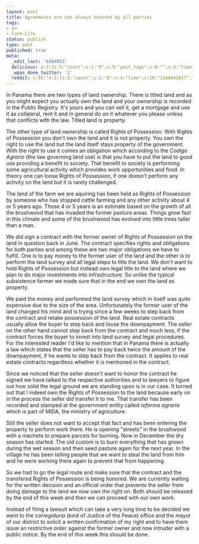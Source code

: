 ```yaml
---
layout: post
title: Agreements are not always honored by all parties
tags:
- en
- Farm-Life
status: publish
type: post
published: true
meta:
  _edit_last: '6384953'
  delicious: a:3:{s:5:"count";s:1:"0";s:9:"post_tags";s:0:"";s:4:"time";s:10:"1261364274";}
  _wpas_done_twitter: '1'
  reddit: s:55:"a:2:{s:5:"count";s:1:"0";s:4:"time";s:10:"1260445617";}";
---
```

In Panama there are two types of land ownership. There is titled land and as you might expect you actually own the land and your ownership is recorded in the Public Registry. It's yours and you can sell it, get a mortgage and use it as collateral, rent it and in general do on it whatever you please unless that conflicts with the law. Titled land is property.

The other type of land ownership is called Rights of Possession. With Rights of Possession you don't own the land and it is not property. You own the right to use the land but the land itself stays property of the government. With the right to use it comes an obligation which according to the <em>Codigo Agrario</em> (the law governing land use) is that you have to put the land to good use providing a benefit to society. That benefit to society is performing some agricultural activity which provides work opportunities and food. In theory one can loose Rights of Possession, if one doesn't perform any activity on the land but it is rarely challenged.

The land of the farm we are aquiring has been held as Rights of Possession by someone who has stopped cattle farming and any other activity about 4 or 5 years ago. Those 4 or 5 years is an estimate based on the growth of all the brushwood that has invaded the former pasture areas. Things grow fast in this climate and some of the brushwood has evolved into little trees taller than a man.

We did sign a contract with the former owner of Rights of Possession on the land in question back in June. The contract specifies rights and obligations for both parties and among these are two major obligations we have to fulfill. One is to pay money to the former user of the land and the other is to perform the land survey and all legal steps to title the land. We don't want to hold Rights of Possession but instead own legal title to the land where we plan to do major investments into infrastructure. So unlike the typical subsistence farmer we made sure that in the end we own the land as property.

We paid the money and performed the land survey which in itself was quite expensive due to the size of the area. Unfortunately the former user of the land changed his mind and is trying since a few weeks to step back from the contract and retake possession of the land. Real estate contracts usually allow the buyer to step back and loose the downpayment. The seller on the other hand cannot step back from the contract and much less, if the contract forces the buyer to invest into land survey and legal procedures. For the interested reader I'd like to mention that in Panama there is actually a law which states that the seller has to pay back twice the amount of the downpayment, if he wants to step back from the contract. It applies to real estate contracts regardless whether it is mentioned in the contract.

Since we noticed that the seller doesn't want to honor the contract he signed we have talked to the respective authorities and to lawyers to figure out how solid the legal ground we are standing upon is in our case. It turned out that I indeed own the Rights of Possession to the land because early on in the process the seller did transfer it to me. That transfer has been recorded and stamped at the government entity called <em>reforma agraria</em> which is part of MIDA, the ministry of agriculture.

Still the seller does not want to accept that fact and has been entering the property to perform work there. He is opening "streets" in the brushwood with a machete to prepare parcels for burning. Now in December the dry season has started. The old custom is to burn everything that has grown during the wet season and then seed pasture again for the next year. In the village he has been telling people that we want to steal the land from him and he were working there again to prevent that from happening.

So we had to go the legal route and make sure that the contract and the transfered Rights of Possession is being honored. We are currently waiting for the written decision and an official order that prevents the seller from doing damage to the land we now own the right on. Both should be released by the end of this week and then we can proceed with our own work.

Instead of filing a lawsuit which can take a very long time to be decided we went to the <em>corregiduria</em> (kind of Justice of the Peace) office and the mayor of our district to solicit a written confirmation of my right and to have them issue an restrictive order against the former owner and now intruder with a public notice. By the end of this week this should be done.
